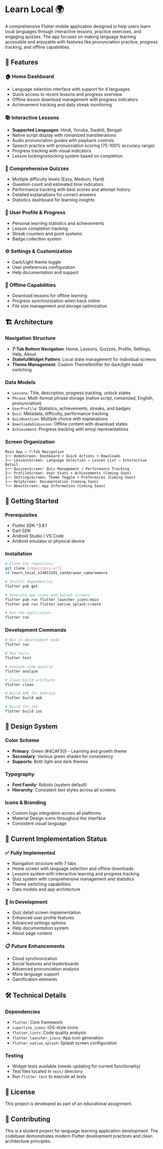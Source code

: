 # Learn Local 🌍

A comprehensive Flutter mobile application designed to help users learn local languages through interactive lessons, practice exercises, and engaging quizzes. The app focuses on making language learning accessible and enjoyable with features like pronunciation practice, progress tracking, and offline capabilities.

## 📱 Features

### 🏠 **Home Dashboard**
- Language selection interface with support for 4 languages
- Quick access to recent lessons and progress overview
- Offline lesson download management with progress indicators
- Achievement tracking and daily streak monitoring

### 📚 **Interactive Lessons**
- **Supported Languages**: Hindi, Yoruba, Swahili, Bengali
- Native script display with romanized transliterations
- Audio pronunciation guides with playback controls
- Speech practice with pronunciation scoring (75-100% accuracy range)
- Progress tracking with visual indicators
- Lesson locking/unlocking system based on completion

### 🧠 **Comprehensive Quizzes**
- Multiple difficulty levels (Easy, Medium, Hard)
- Question count and estimated time indicators
- Performance tracking with best scores and attempt history
- Detailed explanations for correct answers
- Statistics dashboard for learning insights

### 👤 **User Profile & Progress**
- Personal learning statistics and achievements
- Lesson completion tracking
- Streak counters and point systems
- Badge collection system

### ⚙️ **Settings & Customization**
- Dark/Light theme toggle
- User preferences configuration
- Help documentation and support

### 📴 **Offline Capabilities**
- Download lessons for offline learning
- Progress synchronization when back online
- File size management and storage optimization

## 🏗️ **Architecture**

### **Navigation Structure**
- **7-Tab Bottom Navigation**: Home, Lessons, Quizzes, Profile, Settings, Help, About
- **StatefulWidget Pattern**: Local state management for individual screens
- **Theme Management**: Custom ThemeNotifier for dark/light mode switching

### **Data Models**
- `Lessons`: Title, description, progress tracking, unlock states
- `Phrase`: Multi-format phrase storage (native script, romanized, English, pronunciation)
- `UserProfile`: Statistics, achievements, streaks, and badges
- `Quiz`: Metadata, difficulty, performance tracking
- `QuizQuestion`: Multiple choice with explanations
- `DownloadableLesson`: Offline content with download states
- `Achievement`: Progress tracking with emoji representations

### **Screen Organization**
```
Main App → 7-Tab Navigation
├── HomeScreen: Dashboard + Quick Actions + Downloads
├── LessonsScreen: Language Selection → Lesson List → Interactive Detail
├── QuizzesScreen: Quiz Management → Performance Tracking
├── ProfileScreen: User Stats + Achievements (Coming Soon)
├── SettingsScreen: Theme Toggle + Preferences (Coming Soon)
├── HelpScreen: Documentation (Coming Soon)
└── AboutScreen: App Information (Coming Soon)
```

## 🚀 **Getting Started**

### **Prerequisites**
- Flutter SDK ^3.8.1
- Dart SDK
- Android Studio / VS Code
- Android emulator or physical device

### **Installation**
```bash
# Clone the repository
git clone [repository-url]
cd learn_local_s24013191_sandaruwan_samaraweera

# Install dependencies
flutter pub get

# Generate app icons and splash screens
flutter pub run flutter_launcher_icons:main
flutter pub run flutter_native_splash:create

# Run the application
flutter run
```

### **Development Commands**
```bash
# Run in development mode
flutter run

# Run tests
flutter test

# Analyze code quality
flutter analyze

# Clean build artifacts
flutter clean

# Build APK for Android
flutter build apk

# Build for iOS
flutter build ios
```

## 🎨 **Design System**

### **Color Scheme**
- **Primary**: Green (#4CAF50) - Learning and growth theme
- **Secondary**: Various green shades for consistency
- **Supports**: Both light and dark themes

### **Typography**
- **Font Family**: Roboto (system default)
- **Hierarchy**: Consistent text styles across all screens

### **Icons & Branding**
- Custom logo integration across all platforms
- Material Design icons throughout the interface
- Consistent visual language

## 🧪 **Current Implementation Status**

### **✅ Fully Implemented**
- Navigation structure with 7 tabs
- Home screen with language selection and offline downloads
- Lessons system with interactive learning and progress tracking
- Quiz system with comprehensive management and statistics
- Theme switching capabilities
- Data models and app architecture

### **🚧 In Development**
- Quiz detail screen implementation
- Enhanced user profile features
- Advanced settings options
- Help documentation system
- About page content

### **📋 Future Enhancements**
- Cloud synchronization
- Social features and leaderboards
- Advanced pronunciation analysis
- More language support
- Gamification elements

## 🛠️ **Technical Details**

### **Dependencies**
- `flutter`: Core framework
- `cupertino_icons`: iOS-style icons
- `flutter_lints`: Code quality analysis
- `flutter_launcher_icons`: App icon generation
- `flutter_native_splash`: Splash screen configuration

### **Testing**
- Widget tests available (needs updating for current functionality)
- Test files located in `test/` directory
- Run `flutter test` to execute all tests

## 📄 **License**

This project is developed as part of an educational assignment.

## 🤝 **Contributing**

This is a student project for language learning application development. The codebase demonstrates modern Flutter development practices and clean architecture principles.

